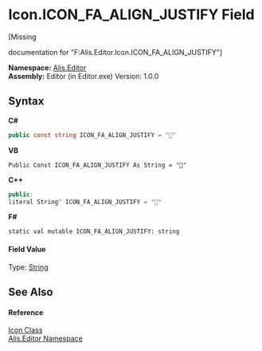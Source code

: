 # Icon.ICON_FA_ALIGN_JUSTIFY Field
 

\[Missing <summary> documentation for "F:Alis.Editor.Icon.ICON_FA_ALIGN_JUSTIFY"\]

**Namespace:**&nbsp;<a href="b150ade4-39de-a232-5f06-d3cdc1b2c538">Alis.Editor</a><br />**Assembly:**&nbsp;Editor (in Editor.exe) Version: 1.0.0

## Syntax

**C#**<br />
``` C#
public const string ICON_FA_ALIGN_JUSTIFY = ""
```

**VB**<br />
``` VB
Public Const ICON_FA_ALIGN_JUSTIFY As String = ""
```

**C++**<br />
``` C++
public:
literal String^ ICON_FA_ALIGN_JUSTIFY = ""
```

**F#**<br />
``` F#
static val mutable ICON_FA_ALIGN_JUSTIFY: string
```


#### Field Value
Type: <a href="https://docs.microsoft.com/dotnet/api/system.string" target="_blank">String</a>

## See Also


#### Reference
<a href="cc0f883c-67f8-f772-c6d7-a60b129f22a7">Icon Class</a><br /><a href="b150ade4-39de-a232-5f06-d3cdc1b2c538">Alis.Editor Namespace</a><br />